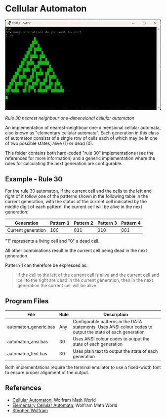 # Cellular Automaton

<img src="https://github.com/davewalker5/RC2014/blob/main/Applications/Automaton/automaton.png" alt="Rule 30 Automaton" width="600">

_Rule 30 nearest neighbour one-dimensional cellular automaton_

An implementation of nearest-neighbour one-dimensional cellular automata, also known as "elementary cellular automata". Each generation in this class of automaton consists of a single row of cells each of which may be in one of two possible states, alive (1) or dead (0).

This folder contains both hard-coded "rule 30" implementations (see the references for more information) and a generic implementation where the rules for calculating the next generation are configurable.

## Example - Rule 30

For the rule 30 automaton, if the current cell and the cells to the left and right of it follow one of the patterns shown in the following table in the current generation, with the status of the current cell indicated by the middle digit of each pattern, the current cell will be alive in the next generation:

| Generation         | Pattern 1 | Pattern 2 | Pattern 3 | Pattern 4 |
| ------------------ | --------- | --------- | --------- | --------- |
| Current generation | 100       | 011       | 010       | 001       |

"1" represents a living cell and "0" a dead cell.

All other combinations result in the current cell being dead in the next generation.

Pattern 1 can therefore be expressed as:

> If the cell to the left of the current cell is alive and the current cell and cell to the right are dead in the current generation, then in the next generation the current cell will be alive

## Program Files

| File                  | Rule | Description                                                                                                 |
| --------------------- | ---- | ----------------------------------------------------------------------------------------------------------- |
| automaton_generic.bas | Any  | Configurable patterns in the DATA statements. Uses ANSI colour codes to output the state of each generation |
| automaton_ansi.bas    | 30   | Uses ANSI colour codes to output the state of each generation                                               |
| automaton_text.bas    | 30   | Uses plain text to output the state of each generation                                                      |

Both implementations require the terminal emulator to use a fixed-width font to ensure proper alignment of the output.

## References

- [Cellular Automaton](https://mathworld.wolfram.com/CellularAutomaton.html), Wolfram Math World
- [Elementary Cellular Automata](https://mathworld.wolfram.com/ElementaryCellularAutomaton.html), Wolfram Math World
- [Stephen Wolfram](https://www.stephenwolfram.com/)
